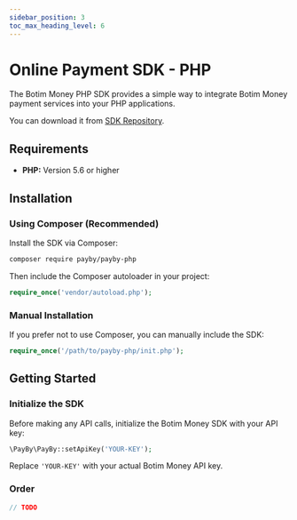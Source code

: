 ```yaml
---
sidebar_position: 3
toc_max_heading_level: 6
---
```


# Online Payment SDK - PHP

The Botim Money PHP SDK provides a simple way to integrate Botim Money payment services into your PHP applications.

You can download it from [SDK Repository](https://github.com/PayBy/PayBy-php).

## Requirements

- **PHP:** Version 5.6 or higher

## Installation

### Using Composer (Recommended)

Install the SDK via Composer:

```bash
composer require payby/payby-php
```

Then include the Composer autoloader in your project:

```php
require_once('vendor/autoload.php');
```

### Manual Installation

If you prefer not to use Composer, you can manually include the SDK:

```php
require_once('/path/to/payby-php/init.php');
```

## Getting Started

### Initialize the SDK

Before making any API calls, initialize the Botim Money SDK with your API key:

```php
\PayBy\PayBy::setApiKey('YOUR-KEY');
```

Replace `'YOUR-KEY'` with your actual Botim Money API key.

### Order

```php
// TODO
```